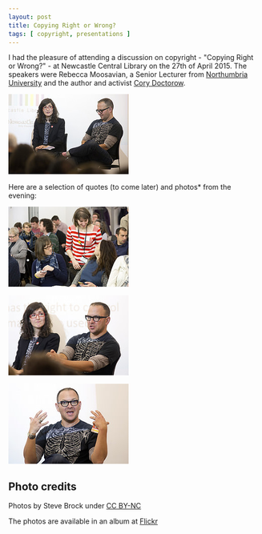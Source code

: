 ```yaml
---
layout: post
title: Copying Right or Wrong?
tags: [ copyright, presentations ]
---
```


I had the pleasure of attending a discussion on copyright - "Copying Right or Wrong?" - at Newcastle 
Central Library on the 27th of April 2015. The speakers were Rebecca Moosavian, a Senior Lecturer from 
[Northumbria University](https://www.northumbria.ac.uk/) and the author and activist 
[Cory Doctorow](http://craphound.com).

![pic1](/img/posts/copying-right-or-wrong/17412973838_e4740990e9_m.jpg "Rebecca and Cory")

Here are a selection of quotes (to come later) and photos* from the evening:


![pic2](/img/posts/copying-right-or-wrong/16980479233_56df8fe1a6_m.jpg "Audience")

![pic3](/img/posts/copying-right-or-wrong/17414491849_fe00f6e846_m.jpg "Rebecca and Cory 2")

![pic4](/img/posts/copying-right-or-wrong/17598515072_786e19b47f_m.jpg "Cory")

## Photo credits

Photos by Steve Brock under [CC BY-NC](https://creativecommons.org/licenses/by-nc/2.0/)

The photos are available in an album at [Flickr](https://www.flickr.com/photos/newcastlelibraries/sets/72157652681510606/with/17413243000/)